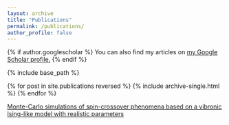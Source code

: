 ```yaml
---
layout: archive
title: "Publications"
permalink: /publications/
author_profile: false
---
```


{% if author.googlescholar %}
  You can also find my articles on <u><a href="https://scholar.google.com/citations?user=KETTV4YAAAAJ&hl=en">my Google Scholar profile</a>.</u>
{% endif %}

{% include base_path %}

{% for post in site.publications reversed %}
  {% include archive-single.html %}
{% endfor %}


<!-- # Pre-prints

[Waveflow: Enforcing boundary conditions in smooth normalizing flows with application to fermionic wave functions](https://arxiv.org/abs/2211.14839) -->

[Monte-Carlo simulations of spin-crossover phenomena based on a vibronic Ising-like model with realistic parameters](https://pubs.rsc.org/en/content/articlelanding/2015/cp/c4cp05562d/unauth)